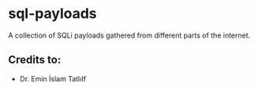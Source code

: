 # sql-payloads
A collection of SQLi payloads gathered from different parts of the internet.

## Credits to:
* Dr. Emin İslam TatlıIf
